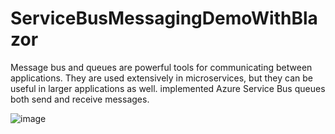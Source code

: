 # ServiceBusMessagingDemoWithBlazor
Message bus and queues are powerful tools for communicating between applications. They are used extensively in microservices, but they can be useful in larger applications as well. implemented Azure Service Bus queues both send and receive messages.

![image](https://user-images.githubusercontent.com/8850828/109922009-9487ab80-7c71-11eb-932f-b1d2cf404cc3.png)
